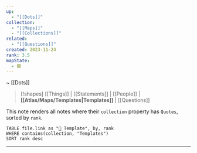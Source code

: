 ```yaml
---
up:
  - "[[Dots]]"
collection:
  - "[[Maps]]"
  - "[[Collections]]"
related:
  - "[[Questions]]"
created: 2023-11-24
rank: 3.5
mapState:
  - 🟩
---
```

~ [[Dots]] 

> [!shapes] [[Things]] | [[Statements]] | [[People]] | **[[Atlas/Maps/Templates|Templates]]** | [[Questions]] 

This note renders all notes where their `collection` property has `Quotes`, sorted by `rank`.

```dataview
TABLE file.link as "📄 Template", by, rank
WHERE contains(collection, "Templates")
SORT rank desc

```

---


